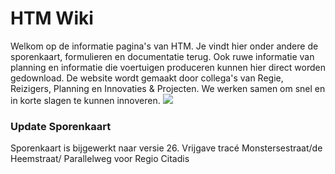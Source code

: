 HTM Wiki
========

Welkom op de informatie pagina's van HTM. Je vindt hier onder andere de sporenkaart, formulieren en documentatie terug. Ook ruwe informatie van planning en informatie die voertuigen produceren kunnen hier direct worden gedownload. De website wordt gemaakt door collega's van Regie, Reizigers, Planning en Innovaties & Projecten. We werken samen om snel en in korte slagen te kunnen innoveren.
  ![](img/logo-hr.jpg)


### Update Sporenkaart
Sporenkaart is bijgewerkt naar versie 26.
Vrijgave tracé Monstersestraat/de Heemstraat/ Parallelweg voor Regio Citadis

